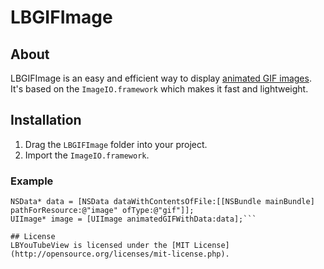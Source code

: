# LBGIFImage

## About
LBGIFImage is an easy and efficient way to display [animated GIF images](http://en.wikipedia.org/wiki/Graphics_Interchange_Format). It's based on the `ImageIO.framework` which makes it fast and lightweight.

## Installation
1. Drag the `LBGIFImage` folder into your project.
2. Import the `ImageIO.framework`.

### Example

```objc
NSData* data = [NSData dataWithContentsOfFile:[[NSBundle mainBundle] pathForResource:@"image" ofType:@"gif"]];
UIImage* image = [UIImage animatedGIFWithData:data];```

## License
LBYouTubeView is licensed under the [MIT License](http://opensource.org/licenses/mit-license.php). 
